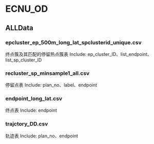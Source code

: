 # ECNU_OD
## ALLData
### epcluster_ep_500m_long_lat_spclusterid_unique.csv
终点簇及其匹配的停留热点簇表 Include: ep_cluster_ID、list_endpoint、list_sp_cluster_ID
### recluster_sp_minsample1_all.csv
停留点表 Include: plan_no、label、endpoint
### endpoint_long_lat.csv
终点表 Include: endpoint
### trajctory_DD.csv
轨迹表 Include: plan_no、endpoint

